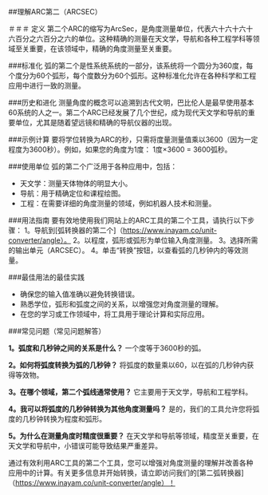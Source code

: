 ##理解ARC第二（ARCSEC）

＃＃＃ 定义
第二个ARC的缩写为ArcSec，是角度测量单位，代表六十六十六十六百分之六百分之六的单位。这种精确的测量在天文学，导航和各种工程学科等领域至关重要，在该领域中，精确的角度测量至关重要。

###标准化
弧的第二个是性系统系统的一部分，该系统将一个圆分为360度，每个度分为60个弧形，每个度数分为60个弧形。这种标准化允许在各种科学和工程应用中进行一致的测量。

###历史和进化
测量角度的概念可以追溯到古代文明，巴比伦人是最早使用基本60系统的人之一。第二个ARC已经发展了几个世纪，成为现代天文学和导航的重要单位，尤其是随着望远镜和精确的导航仪器的出现。

###示例计算
要将学位转换为ARC的秒，只需将度量测量值乘以3600（因为一定程度为3600秒）。例如，如果您的角度为1度：
1度×3600 = 3600弧秒。

###使用单位
弧的第二个广泛用于各种应用中，包括：
- 天文学：测量天体物体的明显大小。
- 导航：用于精确定位和课程绘图。
- 工程：在需要详细的角度测量的领域，例如机器人技术和测量。

###用法指南
要有效地使用我们网站上的ARC工具的第二个工具，请执行以下步骤：
1。导航到[弧转换器的第二个]（https://www.inayam.co/unit-converter/angle）。
2。以程度，弧形或弧形为单位输入角度测量。
3。选择所需的输出单元（ARCSEC）。
4。单击“转换”按钮，以查看弧的几秒钟内的等效测量。

###最佳用法的最佳实践
- 确保您的输入值准确以避免转换错误。
- 熟悉学位，弧形和弧度之间的关系，以增强您对角度测量的理解。
- 在您的学习或工作领域中，将工具用于理论计算和实际应用。

###常见问题（常见问题解答）

**1。弧度和几秒钟之间的关系是什么？**
一个度等于3600秒的弧。

**2。如何将弧度转换为弧的几秒钟？**
将弧度的数量乘以60，以在弧的几秒钟内获得等效物。

**3。在哪个领域，第二个弧线通常使用？**
它主要用于天文学，导航和工程学科。

**4。我可以将弧度的几秒钟转换为其他角度测量吗？**
是的，我们的工具允许您将弧度的几秒钟转换为程度和弧形。

**5。为什么在测量角度时精度很重要？**
在天文学和导航等领域，精度至关重要，在天文学和导航中，小错误可能导致结果严重差异。

通过有效利用ARC工具的第二个工具，您可以增强对角度测量的理解并改善各种应用中的计算。有关更多信息并开始转换，请立即访问我们的[第二弧转换器]（https://www.inayam.co/unit-converter/angle）！